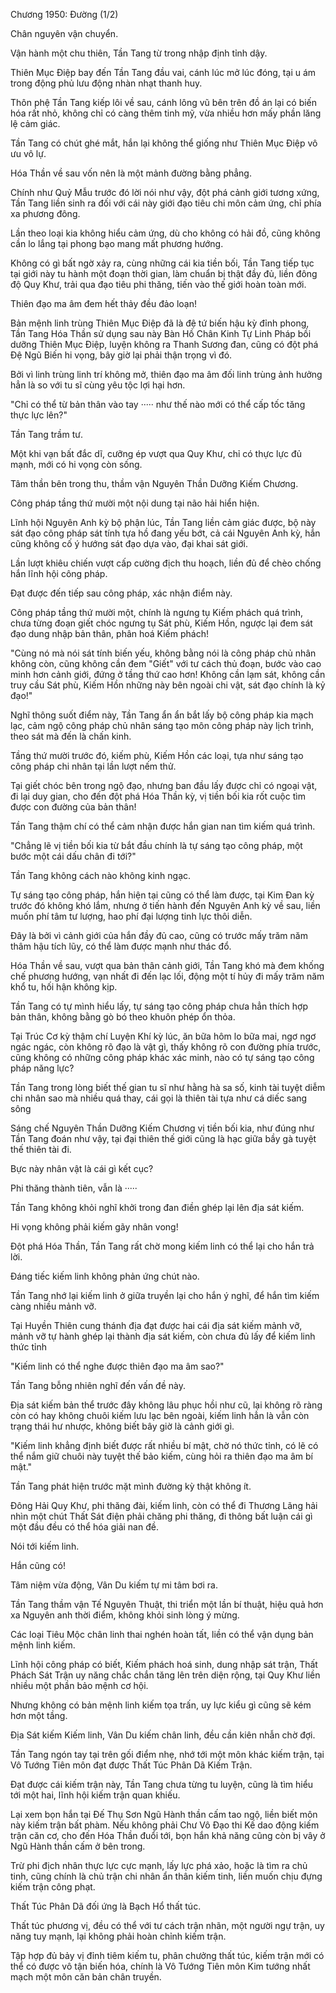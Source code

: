 




Chương 1950: Đường (1/2)


Chân nguyên vận chuyển.

Vận hành một chu thiên, Tần Tang từ trong nhập định tỉnh dậy.

Thiên Mục Điệp bay đến Tần Tang đầu vai, cánh lúc mở lúc đóng, tại u ám trong động phủ lưu động nhàn nhạt thanh huy.

Thôn phệ Tần Tang kiếp lôi về sau, cánh lông vũ bên trên đồ án lại có biến hóa rất nhỏ, không chỉ có càng thêm tinh mỹ, vừa nhiều hơn mấy phần lăng lệ cảm giác.

Tần Tang có chút ghé mắt, hắn lại không thể giống như Thiên Mục Điệp vô ưu vô lự.

Hóa Thần về sau vốn nên là một mảnh đường bằng phẳng.

Chính như Quỷ Mẫu trước đó lời nói như vậy, đột phá cảnh giới tương xứng, Tần Tang liền sinh ra đối với cái này giới đạo tiêu chi môn cảm ứng, chỉ phía xa phương đông.

Lần theo loại kia không hiểu cảm ứng, dù cho không có hải đồ, cũng không cần lo lắng tại phong bạo mang mất phương hướng.

Không có gì bất ngờ xảy ra, cùng những cái kia tiền bối, Tần Tang tiếp tục tại giới này tu hành một đoạn thời gian, làm chuẩn bị thật đầy đủ, liền đông độ Quy Khư, trải qua đạo tiêu phi thăng, tiến vào thế giới hoàn toàn mới.

Thiên đạo ma âm đem hết thảy đều đảo loạn!

Bản mệnh linh trùng Thiên Mục Điệp đã là đệ tứ biến hậu kỳ đỉnh phong, Tần Tang Hóa Thần sử dụng sau này Bàn Hồ Chân Kinh Tự Linh Pháp bồi dưỡng Thiên Mục Điệp, luyện không ra Thanh Sương đan, cũng có đột phá Đệ Ngũ Biến hi vọng, bây giờ lại phải thận trọng vì đó.

Bởi vì linh trùng linh trí không mở, thiên đạo ma âm đối linh trùng ảnh hưởng hẳn là so với tu sĩ cùng yêu tộc lợi hại hơn.

"Chỉ có thể từ bản thân vào tay ····· như thế nào mới có thể cấp tốc tăng thực lực lên?"

Tần Tang trầm tư.

Một khi vạn bất đắc dĩ, cưỡng ép vượt qua Quy Khư, chỉ có thực lực đủ mạnh, mới có hi vọng còn sống.

Tâm thần bên trong thu, thầm vận Nguyên Thần Dưỡng Kiếm Chương.

Công pháp tầng thứ mười một nội dung tại não hải hiển hiện.

Lĩnh hội Nguyên Anh kỳ bộ phận lúc, Tần Tang liền cảm giác được, bộ này sát đạo công pháp sát tính tựa hồ đang yếu bớt, cả cái Nguyên Anh kỳ, hắn cũng không cố ý hướng sát đạo dựa vào, đại khai sát giới.

Lần lượt khiêu chiến vượt cấp cường địch thu hoạch, liền đủ để chèo chống hắn lĩnh hội công pháp.

Đạt được đến tiếp sau công pháp, xác nhận điểm này.

Công pháp tầng thứ mười một, chính là ngưng tụ Kiếm phách quá trình, chưa từng đoạn giết chóc ngưng tụ Sát phù, Kiếm Hồn, ngược lại đem sát đạo dung nhập bản thân, phân hoá Kiếm phách!

"Cùng nó mà nói sát tính biến yếu, không bằng nói là công pháp chủ nhân không còn, cũng không cần đem "Giết" với tư cách thủ đoạn, bước vào cao minh hơn cảnh giới, đứng ở tầng thứ cao hơn! Không cần lạm sát, không cần truy cầu Sát phù, Kiếm Hồn những này bên ngoài chi vật, sát đạo chính là kỷ đạo!"

Nghĩ thông suốt điểm này, Tần Tang ẩn ẩn bắt lấy bộ công pháp kia mạch lạc, cảm ngộ công pháp chủ nhân sáng tạo môn công pháp này lịch trình, theo sát mà đến là chấn kinh.

Tầng thứ mười trước đó, kiếm phù, Kiếm Hồn các loại, tựa như sáng tạo công pháp chi nhân tại lần lượt nếm thử.

Tại giết chóc bên trong ngộ đạo, nhưng ban đầu lấy được chỉ có ngoại vật, đi lại duy gian, cho đến đột phá Hóa Thần kỳ, vị tiền bối kia rốt cuộc tìm được con đường của bản thân!

Tần Tang thậm chí có thể cảm nhận được hắn gian nan tìm kiếm quá trình.

"Chẳng lẽ vị tiền bối kia từ bắt đầu chính là tự sáng tạo công pháp, một bước một cái dấu chân đi tới?"

Tần Tang không cách nào không kinh ngạc.

Tự sáng tạo công pháp, hắn hiện tại cũng có thể làm được, tại Kim Đan kỳ trước đó không khó lắm, nhưng ở tiến hành đến Nguyên Anh kỳ về sau, liền muốn phí tâm tư lượng, hao phí đại lượng tinh lực thôi diễn.

Đây là bởi vì cảnh giới của hắn đầy đủ cao, cũng có trước mấy trăm năm thâm hậu tích lũy, có thể làm được mạnh như thác đổ.

Hóa Thần về sau, vượt qua bản thân cảnh giới, Tần Tang khó mà đem khống chế phương hướng, vạn nhất đi đến lạc lối, động một tí hủy đi mấy trăm năm khổ tu, hối hận không kịp.

Tần Tang có tự mình hiểu lấy, tự sáng tạo công pháp chưa hẳn thích hợp bản thân, không bằng gò bó theo khuôn phép ổn thỏa.

Tại Trúc Cơ kỳ thậm chí Luyện Khí kỳ lúc, ăn bữa hôm lo bữa mai, ngơ ngơ ngác ngác, còn không rõ đạo là vật gì, thấy không rõ con đường phía trước, cũng không có những công pháp khác xác minh, nào có tự sáng tạo công pháp năng lực?

Tần Tang trong lòng biết thế gian tu sĩ như hằng hà sa số, kinh tài tuyệt diễm chi nhân sao mà nhiều quá thay, cái gọi là thiên tài tựa như cá diếc sang sông

Sáng chế Nguyên Thần Dưỡng Kiếm Chương vị tiền bối kia, như đúng như Tần Tang đoán như vậy, tại đại thiên thế giới cũng là hạc giữa bầy gà tuyệt thế thiên tài đi.

Bực này nhân vật là cái gì kết cục?

Phi thăng thành tiên, vẫn là ·····

Tần Tang không khỏi nghĩ khởi trong đan điền ghép lại lên địa sát kiếm.

Hi vọng không phải kiếm gãy nhân vong!

Đột phá Hóa Thần, Tần Tang rất chờ mong kiếm linh có thể lại cho hắn trả lời.

Đáng tiếc kiếm linh không phản ứng chút nào.

Tần Tang nhớ lại kiếm linh ở giữa truyền lại cho hắn ý nghĩ, để hắn tìm kiếm càng nhiều mảnh vỡ.

Tại Huyền Thiên cung thánh địa đạt được hai cái địa sát kiếm mảnh vỡ, mảnh vỡ tự hành ghép lại thành địa sát kiếm, còn chưa đủ lấy để kiếm linh thức tỉnh

"Kiếm linh có thể nghe được thiên đạo ma âm sao?"

Tần Tang bỗng nhiên nghĩ đến vấn đề này.

Địa sát kiếm bản thể trước đây không lâu phục hồi như cũ, lại không rõ ràng còn có hay không chuôi kiếm lưu lạc bên ngoài, kiếm linh hẳn là vẫn còn trạng thái hư nhược, không biết bây giờ là cảnh giới gì.

"Kiếm linh khẳng định biết được rất nhiều bí mật, chờ nó thức tỉnh, có lẽ có thể nắm giữ chuôi này tuyệt thế bảo kiếm, cùng hỏi ra thiên đạo ma âm bí mật."

Tần Tang phát hiện trước mặt mình đường kỳ thật không ít.

Đông Hải Quy Khư, phi thăng đài, kiếm linh, còn có thể đi Thương Lãng hải nhìn một chút Thất Sát điện phải chăng phi thăng, đi thông bất luận cái gì một đầu đều có thể hóa giải nan đề.

Nói tới kiếm linh.

Hắn cũng có!

Tâm niệm vừa động, Vân Du kiếm tự mi tâm bơi ra.

Tần Tang thầm vận Tế Nguyên Thuật, thi triển một lần bí thuật, hiệu quả hơn xa Nguyên anh thời điểm, không khỏi sinh lòng ý mừng.

Các loại Tiêu Mộc chân linh thai nghén hoàn tất, liền có thể vận dụng bản mệnh linh kiếm.

Lĩnh hội công pháp có biết, Kiếm phách hoá sinh, dung nhập sát trận, Thất Phách Sát Trận uy năng chắc chắn tăng lên trên diện rộng, tại Quy Khư liền nhiều một phần bảo mệnh cơ hội.

Nhưng không có bản mệnh linh kiếm tọa trấn, uy lực kiểu gì cũng sẽ kém hơn một tầng.

Địa Sát kiếm Kiếm linh, Vân Du kiếm chân linh, đều cần kiên nhẫn chờ đợi.

Tần Tang ngón tay tại trên gối điểm nhẹ, nhớ tới một môn khác kiếm trận, tại Vô Tướng Tiên môn đạt được Thất Túc Phân Dã Kiếm Trận.

Đạt được cái kiếm trận này, Tần Tang chưa từng tu luyện, cũng là tìm hiểu tới một hai, lĩnh hội kiếm trận quan khiếu.

Lại xem bọn hắn tại Đế Thụ Sơn Ngũ Hành thần cấm tao ngộ, liền biết môn này kiếm trận bất phàm. Nếu không phải Chư Vô Đạo thi Kế dao động kiếm trận căn cơ, cho đến Hóa Thần đuổi tới, bọn hắn khả năng cũng còn bị vây ở Ngũ Hành thần cấm ở bên trong.

Trừ phi địch nhân thực lực cực mạnh, lấy lực phá xảo, hoặc là tìm ra chủ tinh, cũng chính là chủ trận chi nhân ẩn thân kiếm tinh, liền muốn chịu đựng kiếm trận công phạt.

Thất Túc Phân Dã đối ứng là Bạch Hổ thất túc.

Thất túc phương vị, đều có thể với tư cách trận nhãn, một người ngự trận, uy năng tuy mạnh, lại không phải hoàn chỉnh kiếm trận.

Tập hợp đủ bảy vị đỉnh tiêm kiếm tu, phân chưởng thất túc, kiếm trận mới có thể có được vô tận biến hóa, chính là Vô Tướng Tiên môn Kim tướng nhất mạch một môn căn bản chân truyền.




